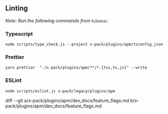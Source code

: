 ## Linting

_Note: Run the following commands from `kibana/`._

### Typescript

```
node scripts/type_check.js --project x-pack/plugins/apm/tsconfig.json
```

### Prettier

```
yarn prettier  "./x-pack/plugins/apm/**/*.{tsx,ts,js}" --write
```

### ESLint

```
node scripts/eslint.js x-pack/legacy/plugins/apm
```
diff --git a/x-pack/plugins/apm/dev_docs/feature_flags.md b/x-pack/plugins/apm/dev_docs/feature_flags.md
